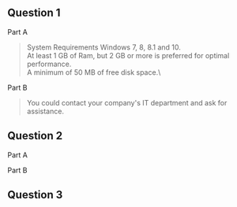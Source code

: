 ## Question 1

<p> Part A </p>

>System Requirements
> Windows 7, 8, 8.1 and 10.\
> At least 1 GB of Ram, but 2 GB or more is preferred for optimal performance.\
> A minimum of 50 MB of free disk space.\

<p> Part B </p>

>You could contact your company's IT department and ask for assistance.

## Question 2

<p> Part A </p>

>

<p> Part B </p>

>

## Question 3


